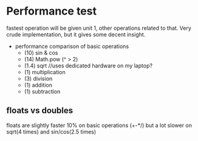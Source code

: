 # Performance test

fastest operation will be given unit 1, other operations related to that.
Very crude implementation, but it gives some decent insight.

- performance comparison of basic operations
    - (10) sin & cos
    - (14) Math.pow (^ > 2)
    - (1.4) sqrt //uses dedicated hardware on my laptop?
    - (1) multiplication
    - (3) division
    - (1) addition
    - (1) subtraction
    
## floats vs doubles

floats are slightly faster 10% on basic operations (+-*/)
but a lot slower on sqrt(4 times) and sin/cos(2.5 times)
    